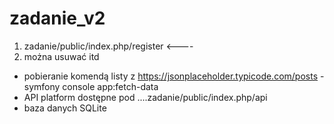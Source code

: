 # zadanie_v2

1. zadanie/public/index.php/register  <----
2. można usuwać itd

- pobieranie komendą listy z  https://jsonplaceholder.typicode.com/posts - symfony console app:fetch-data
- API platform dostępne pod  ....zadanie/public/index.php/api
- baza danych SQLite



